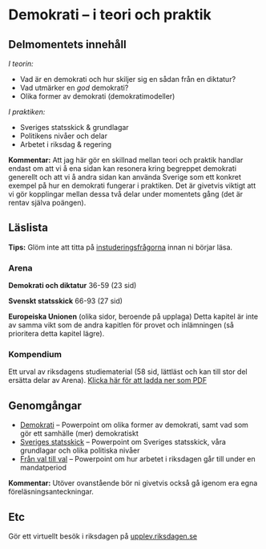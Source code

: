 # Demokrati – i teori och praktik

## Delmomentets innehåll

*I teorin:*

* Vad är en demokrati och hur skiljer sig en sådan från en diktatur?
* Vad utmärker en *god* demokrati? 
* Olika former av demokrati (demokratimodeller)

*I praktiken:*

* Sveriges statsskick & grundlagar
* Politikens nivåer och delar
* Arbetet i riksdag & regering 

<!--* Sveriges politiska partier (eventuellt) -->

**Kommentar:** Att jag här gör en skillnad mellan teori och praktik handlar endast om att vi å ena sidan kan resonera kring begreppet demokrati generellt och att vi å andra sidan kan använda Sverige som ett konkret exempel på hur en demokrati fungerar i praktiken. Det är givetvis viktigt att vi gör kopplingar mellan dessa två delar under momentets gång (det är rentav själva poängen). 

## Läslista

**Tips:** Glöm inte att titta på [instuderingsfrågorna](../examinerande_moment/instuderingsfragor_demokrati.md) innan ni börjar läsa.

### Arena

**Demokrati och diktatur**
36-59 (23 sid)

**Svenskt statsskick**
66-93 (27 sid)

**Europeiska Unionen** (olika sidor, beroende på upplaga)
Detta kapitel är inte av samma vikt som de andra kapitlen för provet och inlämningen (så prioritera detta kapitel lägre). 

<!--Första upplagan: 111-122 (11 sid) Andra upplagan: 122-142 (20 sid) -->

<!--**Sveriges politiska partier** 154-164 (10 sid) -->

### Kompendium

Ett urval av riksdagens studiematerial (58 sid, lättläst och kan till stor del ersätta delar av Arena). [Klicka här för att ladda ner som PDF](resurser/kompendium_sv_pol_system.pdf)


## Genomgångar

* [Demokrati](https://docs.google.com/presentation/d/1rz9FylgowWsJtsQex_UiZeBL1IkN84dSe5VW0mSa_hw/edit?usp=sharing) – Powerpoint om olika former av demokrati, samt vad som gör ett samhälle (mer) demokratiskt
* [Sveriges statsskick](https://docs.google.com/presentation/d/1HxLMtloBjXUGjtQUH7k69ox3Kr_MEZ7Y25tO6IeRNj4/edit?usp=sharing) – Powerpoint om Sveriges statsskick, våra grundlagar och olika politiska nivåer
* [Från val till val](https://docs.google.com/presentation/d/1ZrI0MwcNyEThRAurBx3xZWdF0FXePdL8W0NQ_pdOmT4/edit?usp=sharing) – Powerpoint om hur arbetet i riksdagen går till under en mandatperiod

**Kommentar:** Utöver ovanstående bör ni givetvis också gå igenom era egna föreläsningsanteckningar.


## Etc

Gör ett virtuellt besök i riksdagen på [upplev.riksdagen.se](http://www.riksdagen.se/sv/upplev/)

